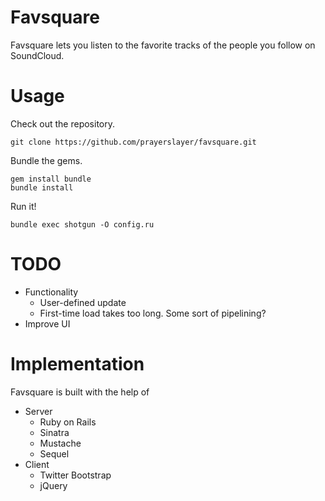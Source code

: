 # Favsquare

Favsquare lets you listen to the favorite tracks of the people you follow on SoundCloud.

# Usage

Check out the repository.

    git clone https://github.com/prayerslayer/favsquare.git

Bundle the gems.

    gem install bundle
    bundle install

Run it!

    bundle exec shotgun -O config.ru

# TODO

* Functionality
	* User-defined update
	* First-time load takes too long. Some sort of pipelining?
* Improve UI

# Implementation

Favsquare is built with the help of

* Server
	* Ruby on Rails
	* Sinatra
	* Mustache
	* Sequel
* Client
	* Twitter Bootstrap
	* jQuery